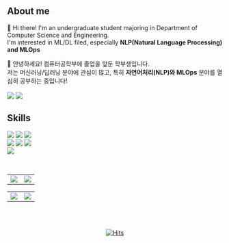## About me
👋 Hi there! I'm an undergraduate student majoring in Department of Computer Science and Engineering.  
I'm interested in ML/DL filed, especially **NLP(Natural Language Processing) and MLOps**  

👋 안녕하세요! 컴퓨터공학부에 졸업을 앞둔 학부생입니다.  
저는 머신러닝/딥러닝 분야에 관심이 많고, 특히 **자연어처리(NLP)와 MLOps** 분야를 열심히 공부하는 중입니다!  
<br>
<a href="https://seokii.tistory.com/" target="_blank"><img src="https://img.shields.io/badge/Blog-000000?style=flat&logo=Tistory&logoColor=white"/></a> <img src="https://img.shields.io/badge/dev.seokii@gmail.com-EA4335?style=flat&logo=Gmail&logoColor=white"/> 

## Skills
<img src="https://img.shields.io/badge/Python-3776AB?style=flat&logo=Python&logoColor=white"/> <img src="https://img.shields.io/badge/Tensorflow-FF6F00?style=flat&logo=Tensorflow&logoColor=white"/>
<img src="https://img.shields.io/badge/PyTorch-EE4C2C?style=flat&logo=PyTorch&logoColor=white"/>  
<img src="https://img.shields.io/badge/Django-092E20?style=flat&logo=Django&logoColor=white"/> <img src="https://img.shields.io/badge/Flask-000000?style=flat&logo=Flask&logoColor=white"/> <img src="https://img.shields.io/badge/FastAPI-009688?style=flat&logo=FastAPI&logoColor=white"/>  
<img src="https://img.shields.io/badge/PostgreSQL-4169E1?style=flat&logo=PostgreSQL&logoColor=white"/>

<br>

<table><tr><td valign="top" width="50%">
<img src="https://github-readme-stats.vercel.app/api?username=Seokii&show_icons=true&theme=swift"/>
</td>
<td valign="top" width="60%">
<img src="https://github-readme-stats.vercel.app/api/top-langs/?username=Seokii&hide_border=true&layout=compact&theme=swift"/>
</td></tr>
</table>

<table><tr><td valign="top" width="50%">
<img src="http://mazassumnida.wtf/api/v2/generate_badge?boj=sms09075"/>  
</td>
<td valign="top" width="50%">
<img src="http://mazandi.herokuapp.com/api?handle=sms09075&theme=warm"/>
</td></tr>
</table>
<br><br>

<div align=center>

[![Hits](https://hits.seeyoufarm.com/api/count/incr/badge.svg?url=https%3A%2F%2Fgithub.com%2FSeokii&count_bg=%2379C83D&title_bg=%23555555&icon=&icon_color=%23E7E7E7&title=visit&edge_flat=false)](https://hits.seeyoufarm.com)

</div>

